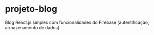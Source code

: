 # projeto-blog
Blog React.js simples com funcionalidades do Firebase (autentificação, armazenamento de dados)
